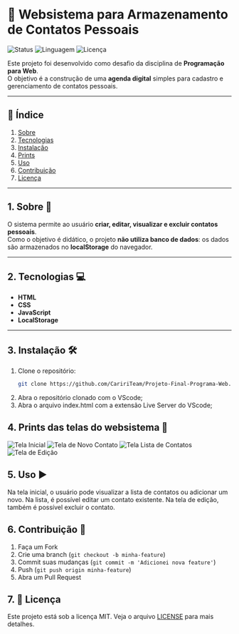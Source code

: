 # 📒 Websistema para Armazenamento de Contatos Pessoais

![Status](https://img.shields.io/badge/status-concluído-green)
![Linguagem](https://img.shields.io/badge/feito%20com-HTML%2C%20CSS%20e%20JS-blue)
![Licença](https://img.shields.io/badge/license-MIT-yellow)

Este projeto foi desenvolvido como desafio da disciplina de **Programação para Web**.  
O objetivo é a construção de uma **agenda digital** simples para cadastro e gerenciamento de contatos pessoais.

---

## 📖 Índice
1. [Sobre](#-sobre)
2. [Tecnologias](#-tecnologias)
3. [Instalação](#-instalação)
4. [Prints](#-prints)
5. [Uso](#-uso)
6. [Contribuição](#-contribuição)
7. [Licença](#-licença)

---

## 1. Sobre 📌
O sistema permite ao usuário **criar, editar, visualizar e excluir contatos pessoais**.  
Como o objetivo é didático, o projeto **não utiliza banco de dados**: os dados são armazenados no **localStorage** do navegador.

---

## 2. Tecnologias 💻
- **HTML**  
- **CSS**  
- **JavaScript**  
- **LocalStorage**

---

## 3. Instalação 🛠
1. Clone o repositório:
   ```bash
   git clone https://github.com/CaririTeam/Projeto-Final-Programa-Web.git
2. Abra o repositório clonado com o VScode;
3. Abra o arquivo index.html com a extensão Live Server do VScode;

## 4. Prints das telas do websistema 📸
![Tela Inicial](./assets/home.png) 
![Tela de Novo Contato](./assets/novo.png) 
![Tela Lista de Contatos](./assets/lista.png) 
![Tela de Edição](./assets/editar.png)

## 5. Uso ▶️
Na tela inicial, o usuário pode visualizar a lista de contatos ou adicionar um novo.
Na lista, é possível editar um contato existente.
Na tela de edição, também é possível excluir o contato.

## 6. Contribuição 🤝
1. Faça um Fork
2. Crie uma branch (`git checkout -b minha-feature`)
3. Commit suas mudanças (`git commit -m 'Adicionei nova feature'`)
4. Push (`git push origin minha-feature`)
5. Abra um Pull Request

## 7. 📄 Licença
Este projeto está sob a licença MIT. Veja o arquivo [LICENSE](LICENSE) para mais detalhes.
